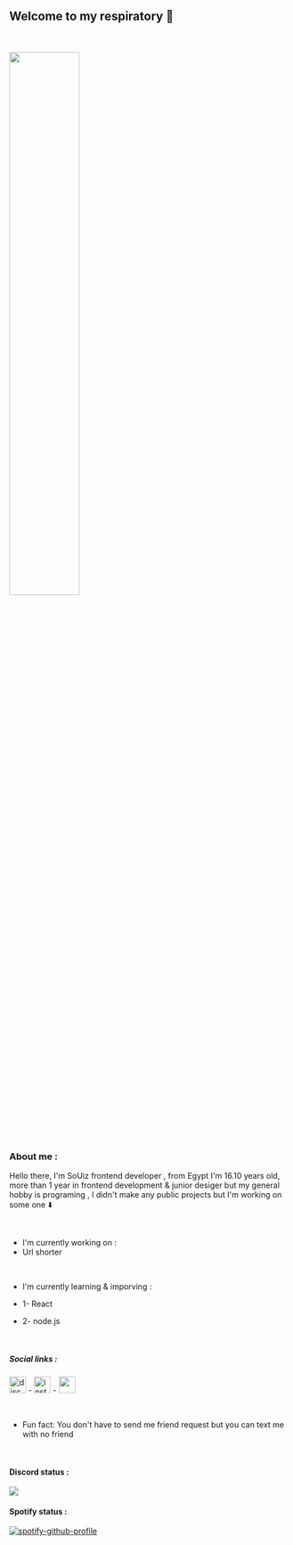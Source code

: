 ## Welcome to my respiratory :handshake:
 
 <br/>
  <br/>

<img src="https://cdn.discordapp.com/attachments/972892649277243432/978270631604924426/2.png" width="50%" height="50%" display="center" />

 ### **About me** :
Hello there, I'm SoUiz frontend developer ,
 from Egypt I'm 16.10 years old, more than 1 year in frontend development & junior desiger but my general hobby is programing , 
 I didn't make any public projects but I'm working on some one :arrow_down: 

<br/>

- I'm currently working on : 
 - Url shorter


<br/>

- I'm currently learning & imporving :

- 1- React
- 2- node.js
<br/>

##### Social links :
[<img src='https://cdn.jsdelivr.net/npm/simple-icons@3.0.1/icons/discord.svg' alt='discord' height='30'>](https://discord.com/users/779536788058013697)  -  [<img src='https://cdn.jsdelivr.net/npm/simple-icons@3.0.1/icons/instagram.svg' alt='instagram' height='30'>](https://www.instagram.com/X2_69x/) -  [<img src='https://cdn.jsdelivr.net/npm/simple-icons@3.0.1/icons/twitter.svg' alt='twitter' height='30' style="color: white;">](https://twitter.com/sir69) 

<br/>

-  Fun fact: You don't have to send me friend request but you can text me with no friend
<br/>


   ####  Discord status :

<img src="https://discord.c99.nl/widget/theme-4/779536788058013697.png">
  

<br/>

####  Spotify status :

[![spotify-github-profile](https://spotify-github-profile.vercel.app/api/view?uid=fd00ebq4g3806ufgyc7sv0o5e&cover_image=true&theme=default)](https://github.com/iiSoUlz/spotify-github-profile)


